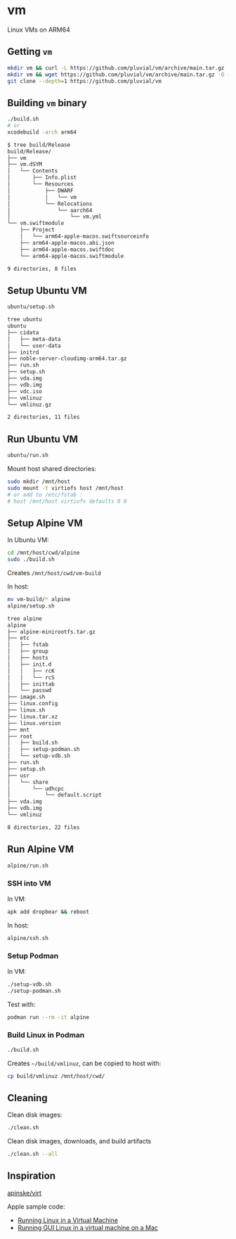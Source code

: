 # vm

Linux VMs on ARM64

## Getting `vm`

```sh
mkdir vm && curl -L https://github.com/pluvial/vm/archive/main.tar.gz | tar xzf - --strip-components=1
mkdir vm && wget https://github.com/pluvial/vm/archive/main.tar.gz -O - | tar xzf - --strip-components=1
git clone --depth=1 https://github.com/pluvial/vm
```

## Building `vm` binary

```sh
./build.sh
# or
xcodebuild -arch arm64
```

```sh
$ tree build/Release
build/Release/
├── vm
├── vm.dSYM
│   └── Contents
│       ├── Info.plist
│       └── Resources
│           ├── DWARF
│           │   └── vm
│           └── Relocations
│               └── aarch64
│                   └── vm.yml
└── vm.swiftmodule
    ├── Project
    │   └── arm64-apple-macos.swiftsourceinfo
    ├── arm64-apple-macos.abi.json
    ├── arm64-apple-macos.swiftdoc
    └── arm64-apple-macos.swiftmodule

9 directories, 8 files
```

## Setup Ubuntu VM

```sh
ubuntu/setup.sh
```

```sh
tree ubuntu
ubuntu
├── cidata
│   ├── meta-data
│   └── user-data
├── initrd
├── noble-server-cloudimg-arm64.tar.gz
├── run.sh
├── setup.sh
├── vda.img
├── vdb.img
├── vdc.iso
├── vmlinuz
└── vmlinuz.gz

2 directories, 11 files
```

## Run Ubuntu VM

```sh
ubuntu/run.sh
```

Mount host shared directories:

```sh
sudo mkdir /mnt/host
sudo mount -t virtiofs host /mnt/host
# or add to /etc/fstab :
# host /mnt/host virtiofs defaults 0 0
```

## Setup Alpine VM

In Ubuntu VM:

```sh
cd /mnt/host/cwd/alpine
sudo ./build.sh
```

Creates `/mnt/host/cwd/vm-build`

In host:

```sh
mv vm-build/* alpine
alpine/setup.sh
```

```sh
tree alpine
alpine
├── alpine-minirootfs.tar.gz
├── etc
│   ├── fstab
│   ├── group
│   ├── hosts
│   ├── init.d
│   │   ├── rcK
│   │   └── rcS
│   ├── inittab
│   └── passwd
├── image.sh
├── linux.config
├── linux.sh
├── linux.tar.xz
├── linux.version
├── mnt
├── root
│   ├── build.sh
│   ├── setup-podman.sh
│   └── setup-vdb.sh
├── run.sh
├── setup.sh
├── usr
│   └── share
│       └── udhcpc
│           └── default.script
├── vda.img
├── vdb.img
└── vmlinuz

8 directories, 22 files
```

## Run Alpine VM

```sh
alpine/run.sh
```

### SSH into VM

In VM:

```sh
apk add dropbear && reboot
```

In host:

```sh
alpine/ssh.sh
```

### Setup Podman

In VM:

```sh
./setup-vdb.sh
./setup-podman.sh
```

Test with:

```sh
podman run --rm -it alpine
```

### Build Linux in Podman

```sh
./build.sh
```

Creates `~/build/vmlinuz`, can be copied to host with:

```sh
cp build/vmlinuz /mnt/host/cwd/
```

## Cleaning

Clean disk images:

```sh
./clean.sh
```

Clean disk images, downloads, and build artifacts

```sh
./clean.sh --all
```

## Inspiration

[apinske/virt](https://github.com/apinske/virt)

Apple sample code:

- [Running Linux in a Virtual Machine](https://developer.apple.com/documentation/virtualization/running_linux_in_a_virtual_machine)
- [Running GUI Linux in a virtual machine on a Mac](https://developer.apple.com/documentation/virtualization/running_gui_linux_in_a_virtual_machine_on_a_mac)
